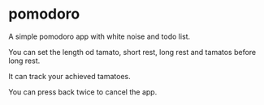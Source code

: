 # pomodoro
A simple pomodoro app with white noise and todo list.

You can set the length od tamato, short rest, long rest and tamatos before long rest.

It can track your achieved tamatoes.

You can press back twice to cancel the app.
